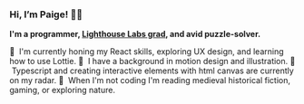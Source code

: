 ### Hi, I’m Paige! 🧙‍♀️

**I'm a programmer, [Lighthouse Labs grad](https://www.lighthouselabs.ca/), and avid puzzle-solver.**

🌱 &nbsp;I'm currently honing my React skills, exploring UX design, and learning how to use Lottie.
🐙 &nbsp;I have a background in motion design and illustration.
👀 &nbsp;Typescript and creating interactive elements with html canvas are currently on my radar.
🍄 &nbsp;When I'm not coding I'm reading medieval historical fiction, gaming, or exploring nature.
